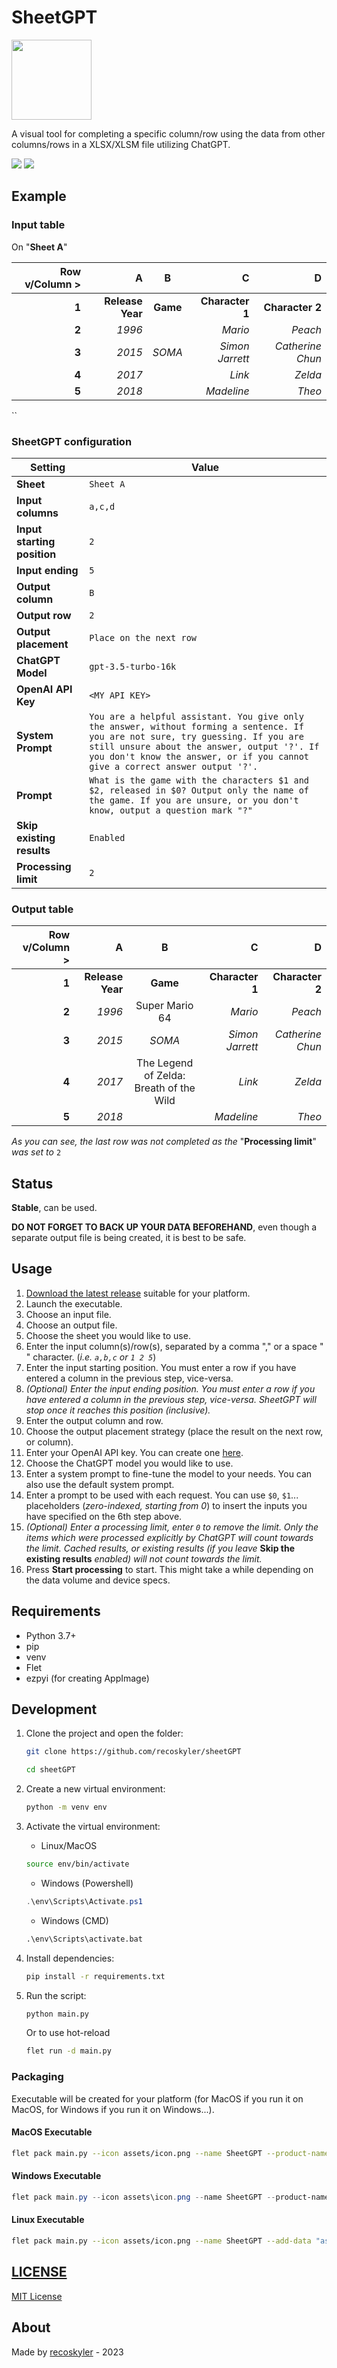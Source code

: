 # SheetGPT

<img src="https://github.com/recoskyler/sheetGPT/blob/main/assets/icon.png" data-canonical-src="https://github.com/recoskyler/sheetGPT/blob/main/assets/icon.png" width="128" height="128" />

A visual tool for completing a specific column/row using the data from other columns/rows in a XLSX/XLSM file utilizing ChatGPT.

<img src="https://github.com/recoskyler/sheetGPT/blob/main/assets/screenshot-1.png" data-canonical-src="https://github.com/recoskyler/sheetGPT/blob/main/assets/screenshot-1.png" />

<img src="https://github.com/recoskyler/sheetGPT/blob/main/assets/screenshot-2.png" data-canonical-src="https://github.com/recoskyler/sheetGPT/blob/main/assets/screenshot-2.png" />

## Example

### Input table

On "**Sheet A**"

|Row v/Column >|A|B|C|D|
|--:|--:|:-:|--:|--:|
|**1**|**Release Year**|**Game**|**Character 1**|**Character 2**|
|**2**|*1996*| |*Mario*|*Peach*|
|**3**|*2015*|*SOMA*|*Simon Jarrett*|*Catherine Chun*|
|**4**|*2017*| |*Link*|*Zelda*|
|**5**|*2018*| |*Madeline*|*Theo*|
``
### SheetGPT configuration

|Setting|Value|
|---|--|
|**Sheet**|`Sheet A`|
|**Input columns**|`a,c,d`|
|**Input starting position**|`2`|
|**Input ending**|`5`|
|**Output column**|`B`|
|**Output row**|`2`|
|**Output placement**|`Place on the next row`|
|**ChatGPT Model**|`gpt-3.5-turbo-16k`|
|**OpenAI API Key**|`<MY API KEY>`|
|**System Prompt**|`You are a helpful assistant. You give only the answer, without forming a sentence. If you are not sure, try guessing. If you are still unsure about the answer, output '?'. If you don't know the answer, or if you cannot give a correct answer output '?'.`|
|**Prompt**|`What is the game with the characters $1 and $2, released in $0? Output only the name of the game. If you are unsure, or you don't know, output a question mark "?"`|
|**Skip existing results**|`Enabled`|
|**Processing limit**|`2`|

### Output table

|Row v/Column >|A|B|C|D|
|--:|--:|:-:|--:|--:|
|**1**|**Release Year**|**Game**|**Character 1**|**Character 2**|
|**2**|*1996*|Super Mario 64|*Mario*|*Peach*|
|**3**|*2015*|*SOMA*|*Simon Jarrett*|*Catherine Chun*|
|**4**|*2017*|The Legend of Zelda: Breath of the Wild|*Link*|*Zelda*|
|**5**|*2018*| |*Madeline*|*Theo*|

*As you can see, the last row was not completed as the* "**Processing limit**" *was set to* `2`

## Status

**Stable**, can be used.

**DO NOT FORGET TO BACK UP YOUR DATA BEFOREHAND**, even though a separate output file is being created, it is best to be safe.

## Usage

1. [Download the latest release](https://github.com/recoskyler/sheetGPT/releases/latest) suitable for your platform.
2. Launch the executable.
3. Choose an input file.
4. Choose an output file.
5. Choose the sheet you would like to use.
6. Enter the input column(s)/row(s), separated by a comma "," or a space " " character. (*i.e. `a,b,c` or `1 2 5`*)
7. Enter the input starting position. You must enter a row if you have entered a column in the previous step, vice-versa.
8. *(Optional) Enter the input ending position. You must enter a row if you have entered a column in the previous step, vice-versa. SheetGPT will stop once it reaches this position (inclusive).*
9. Enter the output column and row.
10. Choose the output placement strategy (place the result on the next row, or column).
11. Enter your OpenAI API key. You can create one [here](https://platform.openai.com/account/api-keys).
12. Choose the ChatGPT model you would like to use.
13. Enter a system prompt to fine-tune the model to your needs. You can also use the default system prompt.
14. Enter a prompt to be used with each request. You can use `$0`, `$1`... placeholders (*zero-indexed, starting from 0*) to insert the inputs you have specified on the 6th step above.
15. *(Optional) Enter a processing limit, enter `0` to remove the limit. Only the items which were processed explicitly by ChatGPT will count towards the limit. Cached results, or existing results (if you leave* **Skip the existing results** *enabled) will not count towards the limit.*
16. Press **Start processing** to start. This might take a while depending on the data volume and device specs.

## Requirements

- Python 3.7+
- pip
- venv
- Flet
- ezpyi (for creating AppImage)

## Development

1. Clone the project and open the folder:

    ```bash
    git clone https://github.com/recoskyler/sheetGPT

    cd sheetGPT
    ```

2. Create a new virtual environment:

    ```bash
    python -m venv env
    ```

3. Activate the virtual environment:

    - Linux/MacOS

    ```bash
    source env/bin/activate
    ```

    - Windows (Powershell)

    ```ps1
    .\env\Scripts\Activate.ps1
    ```

    - Windows (CMD)

    ```cmd
    .\env\Scripts\activate.bat
    ```

4. Install dependencies:

    ```bash
    pip install -r requirements.txt
    ```

5. Run the script:

    ```bash
    python main.py
    ```

    Or to use hot-reload

    ```bash
    flet run -d main.py
    ```

### Packaging

Executable will be created for your platform (for MacOS if you run it on MacOS, for Windows if you run it on Windows...).

#### MacOS Executable

```bash
flet pack main.py --icon assets/icon.png --name SheetGPT --product-name SheetGPT --product-version v1.0.1 --copyright MIT --bundle-id com.recoskyler.sheetgpt --add-data "assets:assets"
```

#### Windows Executable

```ps1
flet pack main.py --icon assets\icon.png --name SheetGPT --product-name SheetGPT --product-version v1.0.1 --file-version v1.0.1 --file-description SheetGPT --copyright MIT --add-data "assets;assets"
```

#### Linux Executable

```bash
flet pack main.py --icon assets/icon.png --name SheetGPT --add-data "assets:assets"
```

## [LICENSE](https://github.com/recoskyler/sheetGPT/blob/main/LICENSE)

[MIT License](https://github.com/recoskyler/sheetGPT/blob/main/LICENSE)

## About

Made by [recoskyler](https://github.com/recoskyler) - 2023
